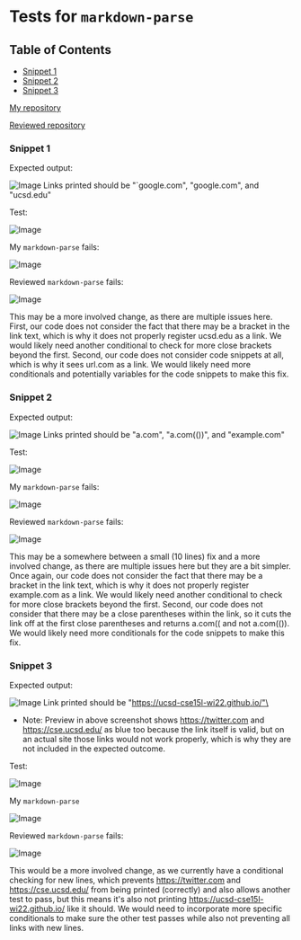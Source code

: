 # Tests for `markdown-parse`
## Table of Contents
* [Snippet 1](#snippet-1)
* [Snippet 2](#snippet-2)
* [Snippet 3](#snippet-3)

[My repository](https://github.com/VivianKwan1/markdown-parse)

[Reviewed repository](https://github.com/merrickqiu/markdown-parse)
### Snippet 1
Expected output:

![Image](https://cdn.discordapp.com/attachments/487122748162834432/946567095246802955/unknown.png)
Links printed should be "`google.com", "google.com", and "ucsd.edu"

Test:

![Image](https://media.discordapp.net/attachments/487122748162834432/946566706359328790/unknown.png)

My `markdown-parse` fails:

![Image](https://cdn.discordapp.com/attachments/487122748162834432/946567666972389417/unknown.png)

Reviewed `markdown-parse` fails:

![Image](https://media.discordapp.net/attachments/487122748162834432/946584504519245844/unknown.png?width=705&height=105)

This may be a more involved change, as there are multiple issues here. First, our code does not consider the fact that there may be a bracket in the link text, which is why it does not properly register ucsd.edu as a link. We would likely need another conditional to check for more close brackets beyond the first. Second, our code does not consider code snippets at all, which is why it sees url.com as a link. We would likely need more conditionals and potentially variables for the code snippets to make this fix.
### Snippet 2
Expected output:

![Image](https://media.discordapp.net/attachments/487122748162834432/946568826198323271/unknown.png?width=705&height=144)
Links printed should be "a.com", "a.com(())", and "example.com"

Test:

![Image](https://cdn.discordapp.com/attachments/487122748162834432/946571579079417886/unknown.png)

My `markdown-parse` fails:

![Image](https://media.discordapp.net/attachments/487122748162834432/946570857566847006/unknown.png)

Reviewed `markdown-parse` fails:

![Image](https://media.discordapp.net/attachments/487122748162834432/946584546848161792/unknown.png)

This may be a somewhere between a small (10 lines) fix and a more involved change, as there are multiple issues here but they are a bit simpler. Once again, our code does not consider the fact that there may be a bracket in the link text, which is why it does not properly register example.com as a link. We would likely need another conditional to check for more close brackets beyond the first. Second, our code does not consider that there may be a close parentheses within the link, so it cuts the link off at the first close parentheses and returns a.com(( and not a.com(()). We would likely need more conditionals for the code snippets to make this fix.
### Snippet 3
Expected output:

![Image](https://cdn.discordapp.com/attachments/487122748162834432/946572527994556426/unknown.png)
Link printed should be "https://ucsd-cse15l-wi22.github.io/"\
* Note: Preview in above screenshot shows https://twitter.com and https://cse.ucsd.edu/ as blue too because the link itself is valid, but on an actual site those links would not work properly, which is why they are not included in the expected outcome.

Test:

![Image](https://media.discordapp.net/attachments/487122748162834432/946582103351525426/unknown.png)

My `markdown-parse`

![Image](https://cdn.discordapp.com/attachments/487122748162834432/946582371921190963/unknown.png)

Reviewed `markdown-parse` fails:

![Image](https://media.discordapp.net/attachments/487122748162834432/946584590447968356/unknown.png)

This would be a more involved change, as we currently have a conditional checking for new lines, which prevents https://twitter.com and https://cse.ucsd.edu/ from being printed (correctly) and also allows another test to pass, but this means it's also not printing https://ucsd-cse15l-wi22.github.io/ like it should. We would need to incorporate more specific conditionals to make sure the other test passes while also not preventing all links with new lines.

